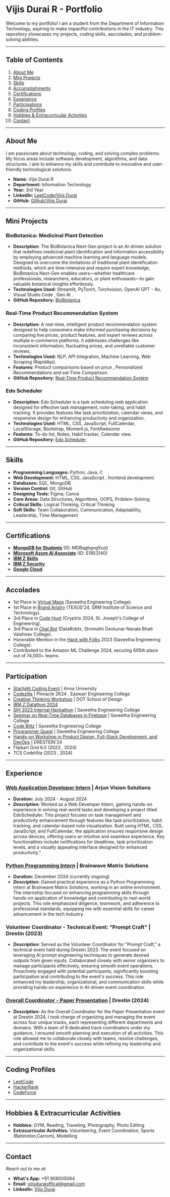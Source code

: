 # Vijis Durai R - Portfolio

Welcome to my portfolio! I am a student from the Department of Information Technology, aspiring to make impactful contributions in the IT industry. This repository showcases my projects, coding skills, aaccolades, and problem-solving abilities.

---

## Table of Contents
1. [About Me](#about-me)
2. [Mini Projects](#mini-projects)
3. [Skills](#skills)
4. [Accomplishments](#accomplishments)
5. [Certifications](#certifications)
6. [Experience](#experience)
7. [Participations](#participation)
8. [Coding Profiles](#coding-profiles)
9. [Hobbies & Extracurricular Activities](#hobbies-extracurricular-activities)
10. [Contact](#contact)
    
---

## About Me
I am passionate about technology, coding, and solving complex problems. My focus areas include software development, algorithms, and data structures. I aim to enhance my skills and contribute to innovative and user-friendly technological solutions.

- **Name:** Vijis Durai R
- **Department:** Information Technology
- **Year:** 3rd Year
- **LinkedIn:** [LeetCode/Vijis Durai](https://www.linkedin.com/in/vijis-durai-r-801143298)
- **GitHub:** [Github/Vijis Durai](https://github.com/Vijisdurai)

---

## Mini Projects
### BioBotanica: Medicinal Plant Detection
- **Description:** The BioBotanica Next-Gen project is an AI-driven solution that redefines medicinal plant identification and information accessibility by employing advanced machine learning and language models. Designed to overcome the limitations of traditional plant identification methods, which are time-intensive and require expert knowledge, BioBotanica Next-Gen enables users—whether healthcare professionals, researchers, educators, or plant enthusiasts—to gain valuable botanical insights effortlessly.
- **Technologies Used:** Streamlit, PyTorch, Torchvision, OpenAI GPT - 4o, Visual Studio Code , Gen AI .
- **GitHub Repository:** [BioBotanica](https://github.com/Vijisdurai/BioBotanica.git)

### Real-Time Product Recommendation System
- **Description:** A real-time, intelligent product recommendation system designed to help consumers make informed purchasing decisions by comparing live prices, product features, and expert reviews across multiple e-commerce platforms. It addresses challenges like inconsistent information, fluctuating prices, and unreliable customer reviews.
- **Technologies Used:** NLP, API Integration, Machine Learning, Web Scraping (RapidApi).
- **Features:** Product comparisons based on price , Personalized Recommendations and eal-Time Comparison.
- **GitHub Repository:** [Real-Time Product Recommendation System](https://github.com/Vijisdurai/datathon.git)

### Edo Scheduler
- **Description:** Edo Scheduler is a task scheduling web application designed for effective task management, note-taking, and habit tracking. It provides features like task prioritization, calendar views, and responsive design for enhancing productivity and organization.
- **Technologies Used:** HTML, CSS, JavaScript, FullCalendar, LocalStorage, Bootstrap, Moment.js, FontAwesome
- **Features:** To-do list, Notes, Habit tracker, Calendar view.
- **GitHub Repository:** [Edo Scheduler](https://github.com/Vijisdurai/EdoScheduler.git)

---

## Skills
- **Programming Languages:** Python, Java, C
- **Web Development:** HTML, CSS, JavaScript , frontend development  
- **Databases:** SQL, MongoDB  
- **Version Control:** Git, GitHub
- **Designing Tools:** Figma, Canva  
- **Core Areas:** Data Structures, Algorithms, OOPS, Problem-Solving
- **Critical Skills:** Logical Thinking, Critical Thinking
- **Soft Skills:** Team Collaboration, Communication, Adaptability, Leadership, Time Management

---

## Certifications
- **[MongoDB for Students](https://github.com/Vijisdurai/Vijis-Durai-R-Portfolio/blob/main/certificate/course/mongo%20db_page-0001.jpg)** (ID: MDBqgbgvg5xzj)
- **[Microsoft Azure AI Associate](https://github.com/Vijisdurai/Vijis-Durai-R-Portfolio/blob/main/certificate/course/IMG-20241022-WA0215.jpg)** (ID: S1853140)
- **[IBM Z Skills](https://github.com/Vijisdurai/Vijis-Durai-R-Portfolio/blob/main/certificate/course/IBM%20Z%20SKILLS.png)**
- **[IBM Z Security](https://github.com/Vijisdurai/Vijis-Durai-R-Portfolio/blob/main/certificate/course/ibm%20z%20security.png)**
- **[Google Cloud](https://github.com/Vijisdurai/Vijis-Durai-R-Portfolio/blob/main/certificate/course/google%20cloud.pdf)**

---

## Accolades
- 1st Place in [Virtual Maze](https://github.com/Vijisdurai/Vijis-Durai-R-Portfolio/blob/main/certificate/achievements/virtual%20maze.jpg) (Saveetha Engineering College).
- 1st Place in [Brand Aristry](https://github.com/Vijisdurai/Vijis-Durai-R-Portfolio/blob/main/certificate/achievements/brand%20Aristry.jpg) (TEXUS'24, SRM Institute of Science and Technology).
- 3rd Place in [Code Hunt](https://github.com/Vijisdurai/Vijis-Durai-R-Portfolio/blob/main/certificate/achievements/code%20hunt%20cryptrix.jpg) (Cryptrix 2024, St. Joseph's College of Engineering).
- 3rd Place in [Chat Bot](https://github.com/Vijisdurai/Vijis-Durai-R-Portfolio/blob/main/certificate/achievements/Chat%20BOT.jpg) (DataRobtx, Shrimathi Devkunar Nanala Bhatt Vaishnav College).
- Honorable Mention in the [Hack with Folks](https://github.com/Vijisdurai/Vijis-Durai-R-Portfolio/blob/main/certificate/achievements/best%20idea%20hack%20with%20folk.jpg) 2023 (Saveetha Engineering College).
- Contributed to the Amazon ML Challenge 2024, securing 695th place out of 74,000+ teams.

---

## Participation
- [Starlight Coding Event](https://github.com/Vijisdurai/Vijis-Durai-R-Portfolio/blob/main/certificate/participation/abacus%20hackathon.pdf) | Anna University
- [Codezilla](https://github.com/Vijisdurai/Vijis-Durai-R-Portfolio/blob/main/certificate/participation/codezilla.jpg) | Pinnacle 2K24 , Easwari Engineering College
- [Creative Thinking Workshop](https://github.com/Vijisdurai/Vijis-Durai-R-Portfolio/blob/main/certificate/participation/IMG-20241022-WA0214.jpg) | DOT School of Design
- [IBM Z Datathon 2024](https://github.com/Vijisdurai/Vijis-Durai-R-Portfolio/blob/main/certificate/participation/IBM%202024%20Datathon.png)
- [SIH 2023 Internal Hackathon](https://github.com/Vijisdurai/Vijis-Durai-R-Portfolio/blob/main/certificate/participation/SIH%202023.jpg) | Saveetha Engineering College
- [Seminar on Real-Time Databases in Firebase](https://github.com/Vijisdurai/Vijis-Durai-R-Portfolio/blob/main/certificate/participation/Vijis%20DURAI%20R%20.pdf) | Saveetha Engineering College
- [Code Blitz](https://github.com/Vijisdurai/Vijis-Durai-R-Portfolio/blob/main/certificate/participation/code%20blitz.jpg) | Saveetha Engineering College
- [Programmer Quest](https://github.com/Vijisdurai/Vijis-Durai-R-Portfolio/blob/main/certificate/participation/programmer%20quest.pdf) | Saveetha Engineering College
- [Hands-on Workshop in Product Design, Full-Stack Development, and DevOps](https://github.com/Vijisdurai/Vijis-Durai-R-Portfolio/blob/main/certificate/participation/workshop%20on%20devops%20and%20product%20design.jpg) | DRESTEIN'24 
- Flipkart Grid 6.0 (2023 , 2024)
- TCS CodeVita (2023 , 2024)
  
---

## Experience
### [Web Application Developer Intern](https://github.com/Vijisdurai/Vijis-Durai-R-Portfolio/blob/main/certificate/intern/arjun%20vision%20tech%20intern.pdf) | Arjun Vision Solutions
- **Duration:** July 2024 - August 2024
- ***Description:*** Worked as a Web Developer Intern, gaining hands-on experience in solving real-world tasks and developing a project titled EdoScheduler. This project focuses on task management and productivity enhancement through features like task prioritization, habit tracking, and calendar-based note visualization. Built using HTML, CSS, JavaScript, and FullCalendar, the application ensures responsive design across devices, offering users an intuitive and seamless experience. Key functionalities include notifications for deadlines, task prioritization levels, and a visually appealing interface designed for enhanced productivity."

### [Python Programming Intern](https://github.com/Vijisdurai/Vijis-Durai-R-Portfolio/blob/main/certificate/intern/brain%20wave%20matrix_page-0001.jpg) | Brainwave Matrix Solutions
- **Duration:** December 2024 (currently ongoing)
- ***Description:*** Gained practical experience as a Python Programming Intern at Brainwave Matrix Solutions, working in an online environment. The internship focused on enhancing programming skills through hands-on application of knowledge and contributing to real-world projects. This role emphasized diligence, teamwork, and adherence to professional standards, equipping me with essential skills for career advancement in the tech industry.

### Volunteer Coordinator - Technical Event: "Prompt Craft"  | Drestin (2023)
- ***Description:*** Served as the Volunteer Coordinator for "Prompt Craft," a technical event held during Drestin 2023. The event focused on leveraging AI prompt engineering techniques to generate desired outputs from given inputs. Collaborated closely with senior organizers to manage participants effectively, ensuring smooth event operations. Proactively engaged with potential participants, significantly boosting participation and contributing to the event's success. This role enhanced my leadership, organizational, and communication skills while providing hands-on experience in AI-driven event coordination.

### [Overall Coordinator - Paper Presentation](https://github.com/Vijisdurai/Vijis-Durai-R-Portfolio/blob/main/certificate/achievements/paper%20presentation%20Overall%20Coordinator.jpg) | Drestin (2024)
- ***Description:*** As the Overall Coordinator for the Paper Presentation event at Drestin 2024, I took charge of organizing and managing the event across four unique tracks, each representing different departments and domains. With a team of 8 dedicated track coordinators under my guidance, I ensured smooth planning and execution of all activities. This role allowed me to collaborate closely with teams, resolve challenges, and contribute to the event's success while refining my leadership and organizational skills.

---

## Coding Profiles
- [LeetCode](https://leetcode.com/u/vijishdurai006/)
- [HackerRank](https://www.hackerrank.com/profile/vijishdurai006)
- [CodeForce](https://codeforces.com/profile/Vijis_Durai)

---

## Hobbies & Extracurricular Activities  

- **Hobbies:** GYM, Reading, Traveling, Photography, Photo Editing 
- **Extracurricular Activities:** Volunteering, Event Coordination, Sports (Batminton,Carrom), Modelling 
---

## Contact
*Reach out to me at:*
- **What's App:** +91 908005064
- **Email:** [vijisduraioffical@gmail.com](mailto:vijisduraioffical@gmail.com)
- **LinkedIn:** [Vijis Durai](https://www.linkedin.com/in/vijis-durai-r-801143298)
